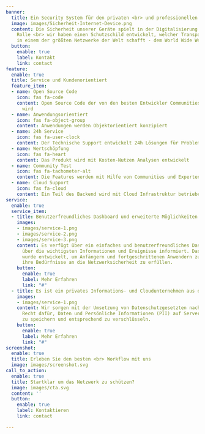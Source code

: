 ```yaml
---
banner:
  title: Ein Security System für den privaten <br> und professionellen Einsatz
  image: images/Sicherheit-Internet-Device.png
  content: Die Sicherheit unserer Geräte spielt in der Digitalisierung eine wichtige
    Rolle <br> wir haben einen Schutzschild entwickelt, welcher Transparenz und Vertrauen
    in einem der größten Netzwerke der Welt schafft - dem World Wide Web
  button:
    enable: true
    label: Kontakt
    link: contact
feature:
  enable: true
  title: Service und Kundenorientiert
  feature_item:
  - name: Open Source Code
    icon: fas fa-code
    content: Open Source Code der von den besten Entwickler Communities weiterentwickelt
      wird
  - name: Anwendungsorientiert
    icon: fas fa-object-group
    content: Anwendungen werden Objektorientiert konzipiert
  - name: 24h Service
    icon: fas fa-user-clock
    content: Der Technische Support entwickelt 24h Lösungen für Probleme
  - name: Wertschöpfung
    icon: fas fa-heart
    content: Das Produkt wird mit Kosten-Nutzen Analysen entwickelt
  - name: Community Test
    icon: fas fa-tachometer-alt
    content: Die Features werden mit Hilfe von Communities und Experten getestet
  - name: Cloud Support
    icon: fas fa-cloud
    content: Ein Teil des Backend wird mit Cloud Infrastruktur betrieben
service:
  enable: true
  service_item:
  - title: Benutzerfreundliches Dashboard und erweiterte Möglichkeiten.
    images:
    - images/service-1.png
    - images/service-2.png
    - images/service-3.png
    content: Es verfügt über ein einfaches und benutzerfreundliches Dashboard, das
      über die wichtigsten Informationen und Ereignisse informiert. Das Dashboard
      wurde entwickelt, um Anfängern und fortgeschrittenen Anwendern zu dienen und
      ihre Bedürfnisse an die Netzwerksicherheit zu erfüllen.
    button:
      enable: true
      label: Mehr Erfahren
      link: "#"
  - title: Es ist ein privates Informations- und Cloudunternehmen aus der EU
    images:
    - images/service-1.png
    content: Wir sorgen mit der Umsetzung von Datenschutzgesetzten nach Europäischen
      Recht dafür, Daten und Persönliche Informationen (PII) auf Server in der EU
      zu speichern und entsprechend zu verschlüsseln.
    button:
      enable: true
      label: Mehr Erfahren
      link: "#"
screenshot:
  enable: true
  title: Erleben Sie den besten <br> Workflow mit uns
  image: images/screenshot.svg
call_to_action:
  enable: true
  title: Startklar um das Netzwerk zu schützen?
  image: images/cta.svg
  content: ''
  button:
    enable: true
    label: Kontaktieren
    link: contact

---
```

